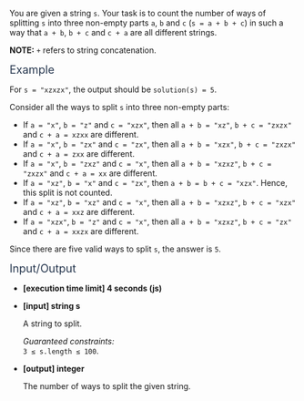 <p>You are given a string <code>s</code>. Your task is to count the number of ways of splitting <code>s</code> into three non-empty parts <code>a</code>, <code>b</code> and <code>c</code> (<code>s = a + b + c</code>) in such a way that <code>a + b</code>, <code>b + c</code> and <code>c + a</code> are all different strings.</p>
<p><strong>NOTE:</strong> <code>+</code> refers to string concatenation.</p>
<p><span class="markdown--header" style="color:#2b3b52;font-size:1.4em">Example</span></p>
<p>For <code>s = "xzxzx"</code>, the output should be <code>solution(s) = 5</code>.</p>
<p>Consider all the ways to split <code>s</code> into three non-empty parts:</p>
<ul>
<li>If <code>a = "x"</code>, <code>b = "z"</code> and <code>c = "xzx"</code>, then all <code>a + b = "xz"</code>, <code>b + c = "zxzx"</code> and <code>c + a = xzxx</code> are different.</li>
<li>If <code>a = "x"</code>, <code>b = "zx"</code> and <code>c = "zx"</code>, then all <code>a + b = "xzx"</code>, <code>b + c = "zxzx"</code> and <code>c + a = zxx</code> are different.</li>
<li>If <code>a = "x"</code>, <code>b = "zxz"</code> and <code>c = "x"</code>, then all <code>a + b = "xzxz"</code>, <code>b + c = "zxzx"</code> and <code>c + a = xx</code> are different.</li>
<li>If <code>a = "xz"</code>, <code>b = "x"</code> and <code>c = "zx"</code>,  then <code>a + b = b + c = "xzx"</code>. Hence, this split is not counted.</li>
<li>If <code>a = "xz"</code>, <code>b = "xz"</code> and <code>c = "x"</code>, then all <code>a + b = "xzxz"</code>, <code>b + c = "xzx"</code> and <code>c + a = xxz</code> are different.</li>
<li>If <code>a = "xzx"</code>, <code>b = "z"</code> and <code>c = "x"</code>, then all <code>a + b = "xzxz"</code>, <code>b + c = "zx"</code> and <code>c + a = xxzx</code> are different.</li>
</ul>
<p>Since there are five valid ways to split <code>s</code>, the answer is <code>5</code>.</p>
<p><span class="markdown--header" style="color:#2b3b52;font-size:1.4em">Input/Output</span></p>
<ul>
<li>
<p><strong>[execution time limit] 4 seconds (js)</strong></p>
</li>
<li>
<p><strong>[input] string s</strong></p>
<p>A string to split.</p>
<p><em>Guaranteed constraints:</em><br>
<code>3 ≤ s.length ≤ 100</code>.</p>
</li>
<li>
<p><strong>[output] integer</strong></p>
<p>The number of ways to split the given string.</p>
</li>
</ul>
